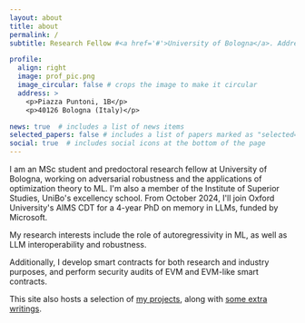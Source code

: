 ```yaml
---
layout: about
title: about
permalink: /
subtitle: Research Fellow #<a href='#'>University of Bologna</a>. Address. Contacts. Moto. Etc.

profile:
  align: right
  image: prof_pic.png
  image_circular: false # crops the image to make it circular
  address: >
    <p>Piazza Puntoni, 1B</p>
    <p>40126 Bologna (Italy)</p>

news: true  # includes a list of news items
selected_papers: false # includes a list of papers marked as "selected={true}"
social: true  # includes social icons at the bottom of the page
---
```


I am an MSc student and predoctoral research fellow at University of Bologna, working on adversarial robustness and the applications of optimization theory to ML. I'm also a member of the Institute of Superior Studies, UniBo's excellency school. From October 2024, I'll join Oxford University's AIMS CDT for a 4-year PhD on memory in LLMs, funded by Microsoft.

My research interests include the role of autoregressivity in ML, as well as LLM interoperability and robustness.

Additionally, I develop smart contracts for both research and industry purposes, and perform security audits of EVM and EVM-like smart contracts.

This site also hosts a selection of [my projects](/projects/), along with [some extra writings](/blog/).